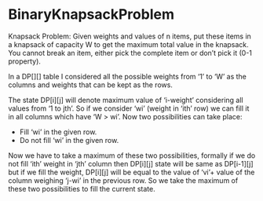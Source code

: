 # BinaryKnapsackProblem
Knapsack Problem: Given weights and values of n items, put these items in a knapsack of capacity W to get the maximum total value in the knapsack. You cannot break an item, either pick the complete item or don’t pick it (0-1 property).

In a DP[][] table I considered all the possible weights from ‘1’ to ‘W’ as the columns and weights that can be kept as the rows. 

The state DP[i][j] will denote maximum value of ‘i-weight’ considering all values from ‘1 to jth’. So if we consider ‘wi’ (weight in ‘ith’ row) we can fill it in all columns which have ‘W > wi’. Now two possibilities can take place: 

- Fill ‘wi’ in the given row.
- Do not fill ‘wi’ in the given row.


Now we have to take a maximum of these two possibilities, formally if we do not fill ‘ith’ weight in ‘jth’ column then DP[i][j] state will be same as DP[i-1][j] but if we fill the weight, DP[i][j] will be equal to the value of ‘vi’+ value of the column weighing ‘j-wi’ in the previous row. So we take the maximum of these two possibilities to fill the current state.
